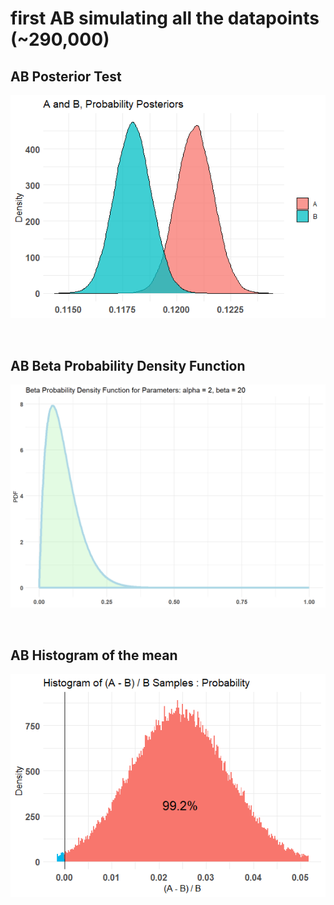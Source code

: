 # first AB simulating all the datapoints (~290,000)

## AB Posterior Test

![AB Posterior Test](https://github.com/EvaGostiuk/MAT4376-project-2-team-3/blob/master/AB_DataSet/task_2/AB_Test__ABPosterior.png?raw=true)


&nbsp;

## AB Beta Probability Density Function

![AB Beta Probability Density Function](https://github.com/EvaGostiuk/MAT4376-project-2-team-3/blob/master/AB_DataSet/task_2/ABTEST_BetaProb_DensityFunction.png?raw=true)


&nbsp;

## AB Histogram of the mean

![AB Histogram of the mean](https://github.com/EvaGostiuk/MAT4376-project-2-team-3/blob/master/AB_DataSet/task_2/ABTEST_hist_of_mean.png?raw=true)
